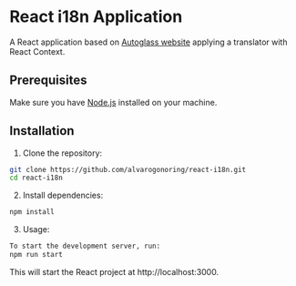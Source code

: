 # React i18n Application

A React application based on [Autoglass website](https://www.autoglass.com.br/) applying a translator with React Context.

## Prerequisites

Make sure you have [Node.js](https://nodejs.org/) installed on your machine.

## Installation

1. Clone the repository:

```bash
git clone https://github.com/alvarogonoring/react-i18n.git
cd react-i18n
```

2. Install dependencies:

```bash
npm install
```

3. Usage:

```bash
To start the development server, run:
npm run start
```

This will start the React project at http://localhost:3000.
